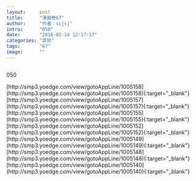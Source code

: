 ```yaml
---
layout:     post
title:      "漫画卷67"
author:     "作者：scjsj"
intro:      "050"
date:       "2018-02-14 12:17:17"
categories: "其他"
tags:       "67"
image:      ""
---
```

<div style="text-align: center">
<p><img src=""/></p>
</div>
<p class="post-meta">
<span>050</span>
</p>
[http://smp3.yoedge.com/view/gotoAppLine/1005158](http://smp3.yoedge.com/view/gotoAppLine/1005158){:target="_blank"}
[http://smp3.yoedge.com/view/gotoAppLine/1005157](http://smp3.yoedge.com/view/gotoAppLine/1005157){:target="_blank"}
[http://smp3.yoedge.com/view/gotoAppLine/1005155](http://smp3.yoedge.com/view/gotoAppLine/1005155){:target="_blank"}
[http://smp3.yoedge.com/view/gotoAppLine/1005152](http://smp3.yoedge.com/view/gotoAppLine/1005152){:target="_blank"}
[http://smp3.yoedge.com/view/gotoAppLine/1005149](http://smp3.yoedge.com/view/gotoAppLine/1005149){:target="_blank"}
[http://smp3.yoedge.com/view/gotoAppLine/1005148](http://smp3.yoedge.com/view/gotoAppLine/1005148){:target="_blank"}
[http://smp3.yoedge.com/view/gotoAppLine/1005140](http://smp3.yoedge.com/view/gotoAppLine/1005140){:target="_blank"}


